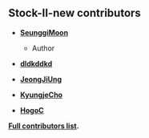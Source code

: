 ## Stock-II-new contributors


* **[SeunggiMoon](https://github.com/SeunggiMoon)**

  * Author

* **[dldkddkd](https://github.com/dldkddkd)**

* **[JeongJiUng](https://github.com/JeongJiUng)**

* **[KyungjeCho](https://github.com/KyungjeCho)**

* **[HogoC](https://github.com/HogoC)**

**[Full contributors list](https://github.com/dldkddkd/Stock-II-new/graphs/contributors).**
